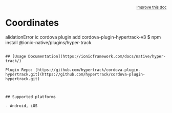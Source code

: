 <a style="float:right;font-size:12px;" href="http://github.com/danielsogl/awesome-cordova-plugins/edit/master/src/@awesome-cordova-plugins/plugins/hyper-track/index.ts#L79">
  Improve this doc
</a>

# Coordinates
alidationError
ic cordova plugin add cordova-plugin-hypertrack-v3
$ npm install @ionic-native/plugins/hyper-track
```

## [Usage Documentation](https://ionicframework.com/docs/native/hyper-track/)

Plugin Repo: [https://github.com/hypertrack/cordova-plugin-hypertrack.git](https://github.com/hypertrack/cordova-plugin-hypertrack.git)



## Supported platforms

- Android, iOS
  


